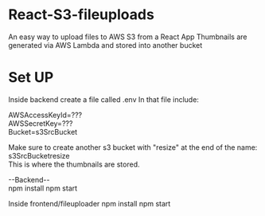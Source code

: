 # React-S3-fileuploads
An easy way to upload files to AWS S3 from a React App
Thumbnails are generated via AWS Lambda and stored into another bucket


# Set UP

Inside backend create a file called .env
In that file include:

AWSAccessKeyId=??? 
<br/>
AWSSecretKey=???
<br/>
Bucket=s3SrcBucket
<br/>

Make sure to create another s3 bucket with "resize" at the end of the name:<br/>
s3SrcBucketresize <br/>
This is where the thumbnails are stored.

--Backend-- <br/>
npm install
npm start

Inside frontend/fileuploader
npm install
npm start
